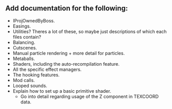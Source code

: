 ## Add documentation for the following:
- IProjOwnedByBoss<T>.
- Easings.
- Utilities? Theres a lot of these, so maybe just descriptions of which each files contain?
- Balancing.
- Cutscenes.
- Manual particle rendering + more detail for particles.
- Metaballs.
- Shaders, including the auto-recompilation feature.
- All the specific effect managers.
- The hooking features.
- Mod calls.
- Looped sounds.
- Explain how to set up a basic primitive shader.
  - Go into detail regarding usage of the Z component in TEXCOORD data.
